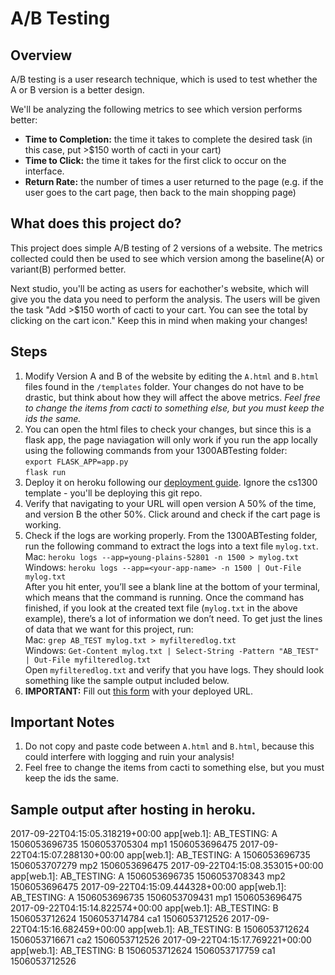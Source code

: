 # A/B Testing

## Overview

A/B testing is a user research technique, which is used to test
whether the A or B version is a better design.

We'll be analyzing the following metrics to see which version performs better:

- **Time to Completion:** the time it takes to complete the desired task (in this case, put >\$150 worth of cacti in your cart)
- **Time to Click:** the time it takes for the first click to occur on the interface.
- **Return Rate:** the number of times a user returned to the page (e.g. if the user goes to the cart page, then back to the main shopping page)

## What does this project do?

This project does simple A/B testing of 2 versions of a website.
The metrics collected could then be used to see which version
among the baseline(A) or variant(B) performed better.

Next studio, you'll be acting as users for eachother's website,
which will give you the data you need to perform the analysis.
The users will be given the task "Add >\$150 worth of cacti to
your cart. You can see the total by clicking on the cart icon."
Keep this in mind when making your changes!

## Steps

1. Modify Version A and B of the website by editing the `A.html` and `B.html` files found in the `/templates` folder. Your changes do not have to be drastic, but think about how they will affect the above metrics. _Feel free to change the items from cacti to something else, but you must keep the ids the same._
2. You can open the html files to check your changes, but since this is a flask app, the page naviagation will only work if you run the app locally using the following commands from your 1300ABTesting folder:  
   `export FLASK_APP=app.py`  
   `flask run`
3. Deploy it on heroku following our [deployment guide](https://docs.google.com/document/d/10gUVRN74JkL6Iqw3w_XEPcAaQkZFqlXYTRX-XFk51yk/edit). Ignore the cs1300 template - you'll be deploying this git repo.
4. Verify that navigating to your URL will open version A 50% of the time, and version B the other 50%. Click around and check if the cart page is working.
5. Check if the logs are working properly. From the 1300ABTesting folder, run the following command to extract the logs into a text file `mylog.txt`.  
   Mac: `heroku logs --app=young-plains-52801 -n 1500 > mylog.txt`  
   Windows: `heroku logs --app=<your-app-name> -n 1500 | Out-File mylog.txt`  
   After you hit enter, you’ll see a blank line at the bottom of your terminal, which means that the command is running.
   Once the command has finished, if you look at the created text file (`mylog.txt` in the above example), there’s a lot of information we don’t need. To get just the lines of data that we want for this project, run:  
   Mac: `grep AB_TEST mylog.txt > myfilteredlog.txt`  
   Windows: `Get-Content mylog.txt | Select-String -Pattern "AB_TEST" | Out-File myfilteredlog.txt`  
   Open `myfilteredlog.txt` and verify that you have logs. They should look something like the sample output included below.
6. **IMPORTANT:** Fill out [this form](https://forms.gle/nc6TnRaZevUAQtzT9) with your deployed URL.

## Important Notes

1. Do not copy and paste code between `A.html` and `B.html`, because this could interfere with logging and ruin your analysis!
2. Feel free to change the items from cacti to something else, but you must keep the ids the same.

## Sample output after hosting in heroku.

2017-09-22T04:15:05.318219+00:00 app[web.1]: AB_TESTING: A 1506053696735 1506053705304 mp1 1506053696475
2017-09-22T04:15:07.288130+00:00 app[web.1]: AB_TESTING: A 1506053696735 1506053707279 mp2 1506053696475
2017-09-22T04:15:08.353015+00:00 app[web.1]: AB_TESTING: A 1506053696735 1506053708343 mp2 1506053696475
2017-09-22T04:15:09.444328+00:00 app[web.1]: AB_TESTING: A 1506053696735 1506053709431 mp1 1506053696475
2017-09-22T04:15:14.822574+00:00 app[web.1]: AB_TESTING: B 1506053712624 1506053714784 ca1 1506053712526
2017-09-22T04:15:16.682459+00:00 app[web.1]: AB_TESTING: B 1506053712624 1506053716671 ca2 1506053712526
2017-09-22T04:15:17.769221+00:00 app[web.1]: AB_TESTING: B 1506053712624 1506053717759 ca1 1506053712526

